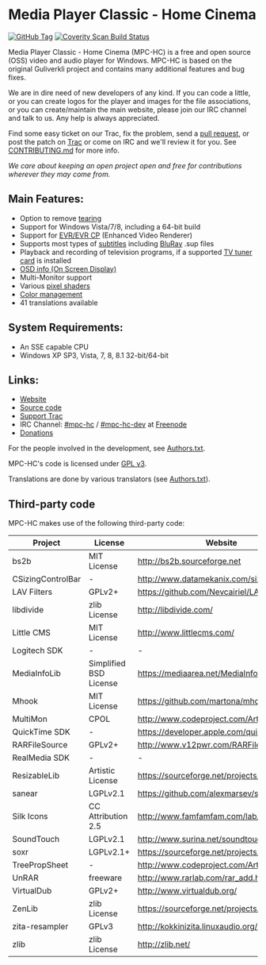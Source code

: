 # Media Player Classic - Home Cinema

[![GitHub Tag](https://img.shields.io/github/tag/mpc-hc/mpc-hc.svg?label=version)](https://github.com/mpc-hc/mpc-hc)
[![Coverity Scan Build Status](https://img.shields.io/coverity/scan/259.svg)](https://scan.coverity.com/projects/259)


Media Player Classic - Home Cinema (MPC-HC) is a free and open source (OSS) video
and audio player for Windows. MPC-HC is based on the original Guliverkli project
and contains many additional features and bug fixes.

We are in dire need of new developers of any kind. If you can code a little, or you can create
logos for the player and images for the file associations, or you can create/maintain the main
website, please join our IRC channel and talk to us. Any help is always appreciated.

Find some easy ticket on our Trac, fix the problem, send a [pull request](https://github.com/mpc-hc/mpc-hc/pulls),
or post the patch on [Trac](https://trac.mpc-hc.org/) or come on IRC and we'll review it for you.
See [CONTRIBUTING.md](/CONTRIBUTING.md) for more info.

*We care about keeping an open project open and free for contributions wherever they may come from.*


## Main Features:
* Option to remove [tearing](https://en.wikipedia.org/wiki/Screen_tearing)
* Support for Windows Vista/7/8, including a 64-bit build
* Support for [EVR/EVR CP](https://en.wikipedia.org/wiki/Media_Foundation#Enhanced_Video_Renderer) (Enhanced Video Renderer)
* Supports most types of [subtitles](https://en.wikipedia.org/wiki/Subtitle_%28captioning%29#Subtitle_formats)
  including [BluRay](https://en.wikipedia.org/wiki/Blu-ray_Disc) .sup files
* Playback and recording of television programs, if a supported
  [TV tuner card](https://en.wikipedia.org/wiki/TV_tuner_card) is installed
* [OSD info (On Screen Display)](https://en.wikipedia.org/wiki/On-screen_display)
* Multi-Monitor support
* Various [pixel shaders](https://en.wikipedia.org/wiki/Shader#Pixel_shaders)
* [Color management](https://en.wikipedia.org/wiki/Color_management)
* 41 translations available


## System Requirements:
* An SSE capable CPU
* Windows XP SP3, Vista, 7, 8, 8.1 32-bit/64-bit


## Links:
* [Website](https://mpc-hc.org/)
* [Source code](https://github.com/mpc-hc)
* [Support Trac](https://trac.mpc-hc.org/)
* IRC Channel: [#mpc-hc](https://webchat.freenode.net/?randomnick=1&channels=mpc-hc&prompt=1&uio=d4)
  / [#mpc-hc-dev](https://webchat.freenode.net/?randomnick=1&channels=mpc-hc-dev&prompt=1&uio=d4) at [Freenode](https://freenode.net/)
* [Donations](https://mpc-hc.org/donate/)


For the people involved in the development, see
[Authors.txt](/docs/Authors.txt).

MPC-HC's code is licensed under [GPL v3](/COPYING.txt).

Translations are done by various translators (see
[Authors.txt](/docs/Authors.txt)).


## Third-party code

MPC-HC makes use of the following third-party code:

| Project           | License                   | Website           |
| ----------------- | ------------------------- | ----------------- |
| bs2b              | MIT License               | http://bs2b.sourceforge.net |
| CSizingControlBar | -                         | http://www.datamekanix.com/sizecbar/ |
| LAV Filters       | GPLv2+                    | https://github.com/Nevcairiel/LAVFilters |
| libdivide         | zlib License              | http://libdivide.com/ |
| Little CMS        | MIT License               | http://www.littlecms.com/ |
| Logitech SDK      | -                         | - |
| MediaInfoLib      | Simplified BSD License    | https://mediaarea.net/MediaInfo |
| Mhook             | MIT License               | https://github.com/martona/mhook |
| MultiMon          | CPOL                      | http://www.codeproject.com/Articles/3690/ |
| QuickTime SDK     | -                         | https://developer.apple.com/quicktime/ |
| RARFileSource     | GPLv2+                    | http://www.v12pwr.com/RARFileSource/ |
| RealMedia SDK     | -                         | - |
| ResizableLib      | Artistic License          | https://sourceforge.net/projects/resizablelib/ |
| sanear            | LGPLv2.1                  | https://github.com/alexmarsev/sanear |
| Silk Icons        | CC Attribution 2.5        | http://www.famfamfam.com/lab/icons/silk/ |
| SoundTouch        | LGPLv2.1                  | http://www.surina.net/soundtouch/ |
| soxr              | LGPLv2.1+                 | https://sourceforge.net/projects/soxr/ |
| TreePropSheet     | -                         | http://www.codeproject.com/Articles/3709/ |
| UnRAR             | freeware                  | http://www.rarlab.com/rar_add.htm |
| VirtualDub        | GPLv2+                    | http://www.virtualdub.org/ |
| ZenLib            | zlib License              | https://sourceforge.net/projects/zenlib/ |
| zita-resampler    | GPLv3                     | http://kokkinizita.linuxaudio.org/linuxaudio/ |
| zlib              | zlib License              | http://zlib.net/ |
